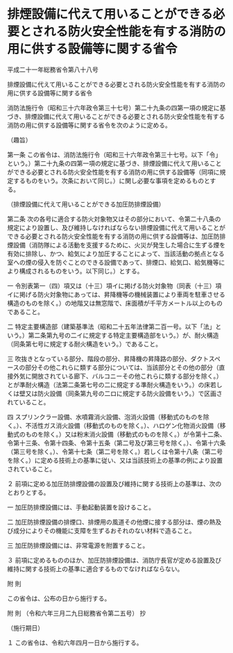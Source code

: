 # 排煙設備に代えて用いることができる必要とされる防火安全性能を有する消防の用に供する設備等に関する省令

平成二十一年総務省令第八十八号

排煙設備に代えて用いることができる必要とされる防火安全性能を有する消防の用に供する設備等に関する省令

消防法施行令（昭和三十六年政令第三十七号）第二十九条の四第一項の規定に基づき、排煙設備に代えて用いることができる必要とされる防火安全性能を有する消防の用に供する設備等に関する省令を次のように定める。

（趣旨）

第一条 この省令は、消防法施行令（昭和三十六年政令第三十七号。以下「令」という。）第二十九条の四第一項の規定に基づき、排煙設備に代えて用いることができる必要とされる防火安全性能を有する消防の用に供する設備等（同項に規定するものをいう。次条において同じ。）に関し必要な事項を定めるものとする。

（排煙設備に代えて用いることができる加圧防排煙設備）

第二条 次の各号に適合する防火対象物又はその部分において、令第二十八条の規定により設置し、及び維持しなければならない排煙設備に代えて用いることができる必要とされる防火安全性能を有する消防の用に供する設備等は、加圧防排煙設備（消防隊による活動を支援するために、火災が発生した場合に生ずる煙を有効に排除し、かつ、給気により加圧することによって、当該活動の拠点となる室への煙の侵入を防ぐことのできる設備であって、排煙口、給気口、給気機等により構成されるものをいう。以下同じ。）とする。

一 令別表第一（四）項又は（十三）項イに掲げる防火対象物（同表（十三）項イに掲げる防火対象物にあっては、昇降機等の機械装置により車両を駐車させる構造のものを除く。）の地階又は無窓階で、床面積が千平方メートル以上のものであること。

二 特定主要構造部（建築基準法（昭和二十五年法律第二百一号。以下「法」という。）第二条第九号の二イに規定する特定主要構造部をいう。）が、耐火構造（同条第七号に規定する耐火構造をいう。）であること。

三 吹抜きとなっている部分、階段の部分、昇降機の昇降路の部分、ダクトスペースの部分その他これらに類する部分については、当該部分とその他の部分（直接外気に開放されている廊下、バルコニーその他これらに類する部分を除く。）とが準耐火構造（法第二条第七号の二に規定する準耐火構造をいう。）の床若しくは壁又は防火設備（同条第九号の二ロに規定する防火設備をいう。）で区画されていること。

四 スプリンクラー設備、水噴霧消火設備、泡消火設備（移動式のものを除く。）、不活性ガス消火設備（移動式のものを除く。）、ハロゲン化物消火設備（移動式のものを除く。）又は粉末消火設備（移動式のものを除く。）が令第十二条、令第十三条、令第十四条、令第十五条（第二号及び第三号を除く。）、令第十六条（第三号を除く。）、令第十七条（第二号を除く。）若しくは令第十八条（第二号を除く。）に定める技術上の基準に従い、又は当該技術上の基準の例により設置されていること。

２ 前項に定める加圧防排煙設備の設置及び維持に関する技術上の基準は、次のとおりとする。

一 加圧防排煙設備には、手動起動装置を設けること。

二 加圧防排煙設備の排煙口、排煙用の風道その他煙に接する部分は、煙の熱及び成分によりその機能に支障を生ずるおそれのない材料で造ること。

三 加圧防排煙設備には、非常電源を附置すること。

３ 前項に定めるもののほか、加圧防排煙設備は、消防庁長官が定める設置及び維持に関する技術上の基準に適合するものでなければならない。

附 則

この省令は、公布の日から施行する。

附 則 （令和六年三月二九日総務省令第二五号） 抄

（施行期日）

１ この省令は、令和六年四月一日から施行する。
